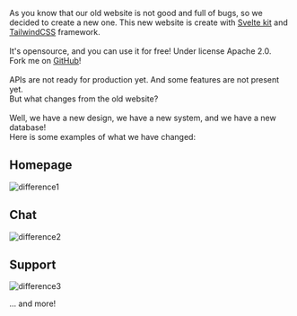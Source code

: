 <!-- TITLE: It's a brand-new website! -->
<!-- DATE_WRITTEN: 12/12/2021 -->
<!-- AUTHOR: Tinvv -->
<!-- TAGS: web -->

As you know that our old website is not good and full of bugs, so we decided to create a new one.
This new website is create with [Svelte kit](https://kit.svelte.dev) and [TailwindCSS](https://tailwindcss.com) framework. 
<br><br>
It's opensource, and you can use it for free! Under license Apache 2.0.  
Fork me on [GitHub](https://github.com/Arphros/web)!
<br><br>
APIs are not ready for production yet. And some features are not present yet.  
But what changes from the old website?
<br><br>
Well, we have a new design, we have a new system, and we have a new database!  
Here is some examples of what we have changed:

## Homepage
![difference1](/blog-assets/1/1.png)

## Chat
![difference2](/blog-assets/1/2.png)

## Support 
![difference3](/blog-assets/1/3.png)


... and more!